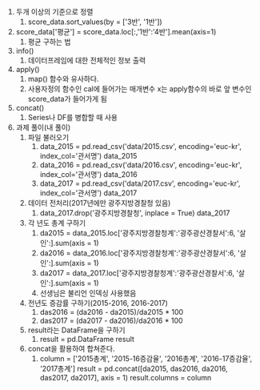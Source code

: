 1. 두개 이상의 기준으로 정렬
   1. score_data.sort_values(by = ['3반', '1반'])
2. score_data['평균'] = score_data.loc[:,'1반':'4반'].mean(axis=1)
   1. 평균 구하는 법
3. info()
   1. 데이터프레임에 대한 전체적인 정보 출력
4. apply()
   1. map() 함수와 유사하다.
   2. 사용자정의 함수인 cal에 들어가는 매개변수 x는 apply함수의 바로 앞 변수인 score_data가 들어가게 됨
5. concat()
   1. Series나 DF를 병합할 때 사용
6. 과제 풀이(내 풀이)
   1. 파일 불러오기
      1. data_2015 = pd.read_csv('data/2015.csv', encoding='euc-kr', index_col='관서명')
         data_2015
      2. data_2016 = pd.read_csv('data/2016.csv', encoding='euc-kr', index_col='관서명')
         data_2016
      3. data_2017 = pd.read_csv('data/2017.csv', encoding='euc-kr', index_col='관서명')
         data_2017
   2. 데이터 전처리(2017년에만 광주지방경찰청 있음)
      1. data_2017.drop('광주지방경찰청', inplace = True)
         data_2017
   3. 각 년도 총계 구하기
      1. da2015 = data_2015.loc['광주지방경찰청계':'광주광산경찰서':6, '살인':].sum(axis = 1)
      2. da2016 = data_2016.loc['광주지방경찰청계':'광주광산경찰서':6, '살인':].sum(axis = 1)
      3. da2017 = data_2017.loc['광주지방경찰청계':'광주광산경찰서':6, '살인':].sum(axis = 1)
      4. 선생님은 불리언 인덱싱 사용했음
   4. 전년도 증감률 구하기(2015-2016, 2016-2017)
      1. das2016 = (da2016 - da2015)/da2015 * 100
      2. das2017 = (da2017 - da2016)/da2016 * 100
   5. result라는 DataFrame을 구하기
      1. result = pd.DataFrame
         result
   6. concat을 활용하여 합쳐준다.
      1. column = ['2015총계', '2015-16증감율', '2016총계', '2016-17증감율', '2017총계']
         result = pd.concat([da2015, das2016, da2016, das2017, da2017], axis = 1)
         result.columns = column

